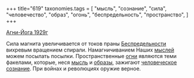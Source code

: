 +++
title="619"
taxonomies.tags = [
 "мысль",
 "сознание",
 "сила",
 "человечество",
 "образ",
 "огонь",
 "беспредельность",
 "пространство",
]
+++

[Агни-Йога 1929г](/agni/1929)

Сила магнита увеличивается от токов праны [Беспредельности](/tags/беспредельность) вихревым вращением спирали. Намагничиванием Наших [мыслей](/tags/[мысль](/tags/мысль)) можем посылать посылки. Пространственные [огни](/tags/огонь) являются теми факелами, которые, неся [мысль](/tags/мысль) и [образы](/tags/образ), зажигают [человеческое](/tags/человечество) [сознание](/tags/сознание). При войнах и революциях оружие верное.